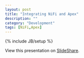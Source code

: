 ```yaml
---
layout: post
title: "Integrating NiFi and Apex"
description: ""
category: "Development"
tags: [NiFi,Apex]
---
```

{% include JB/setup %}

View this presentation on [SlideShare](http://www.slideshare.net/BryanBende/integrating-nifi-and-apex).
